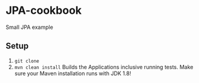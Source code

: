 # JPA-cookbook
Small JPA example

## Setup
  1. `git clone`
  2. `mvn clean install` Builds the Applications inclusive running tests. Make sure your Maven installation runs with JDK 1.8!
  
